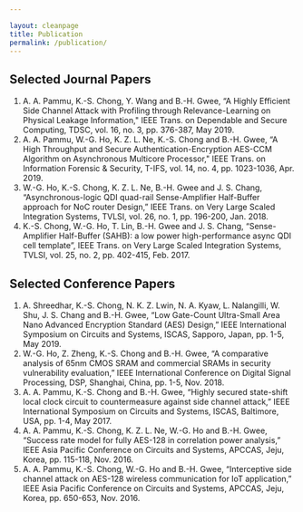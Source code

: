 ```yaml
---

layout: cleanpage
title: Publication
permalink: /publication/
---
```


<div>
<content>
</content>
</div>
<div>
<content>
</content>
</div>


## Selected Journal Papers

1. A. A. Pammu, K.-S. Chong, Y. Wang and B.-H. Gwee, “A Highly Efficient Side Channel Attack with Profiling through Relevance-Learning on Physical Leakage Information," IEEE Trans. on Dependable and Secure Computing, TDSC, vol. 16, no. 3, pp. 376-387, May 2019.
2. A. A. Pammu, W.-G. Ho, K. Z. L. Ne, K.-S. Chong and B.-H. Gwee, “A High Throughput and Secure Authentication-Encryption AES-CCM Algorithm on Asynchronous Multicore Processor," IEEE Trans. on Information Forensic & Security, T-IFS, vol. 14, no. 4, pp. 1023-1036, Apr. 2019.
3. W.-G. Ho, K.-S. Chong, K. Z. L. Ne, B.-H. Gwee and J. S. Chang, “Asynchronous-logic QDI quad-rail Sense-Amplifier Half-Buffer approach for NoC router Design,” IEEE Trans. on Very Large Scaled Integration Systems, TVLSI, vol. 26, no. 1, pp. 196-200, Jan. 2018.
4. K.-S. Chong, W.-G. Ho, T. Lin, B.-H. Gwee and J. S. Chang, “Sense-Amplifier Half-Buffer (SAHB): a low power high-performance async QDI cell template”, IEEE Trans. on Very Large Scaled Integration Systems, TVLSI, vol. 25, no. 2, pp. 402-415, Feb. 2017.


## Selected Conference Papers

1. A. Shreedhar, K.-S. Chong, N. K. Z. Lwin, N. A. Kyaw, L. Nalangilli, W. Shu, J. S. Chang and B.-H. Gwee, “Low Gate-Count Ultra-Small Area Nano Advanced Encryption Standard (AES) Design,” IEEE International Symposium on Circuits and Systems, ISCAS, Sapporo, Japan, pp. 1-5, May 2019.
2.  W.-G. Ho, Z. Zheng, K.-S. Chong and B.-H. Gwee, “A comparative analysis of 65nm CMOS SRAM and commercial SRAMs in security vulnerability evaluation,” IEEE International Conference on Digital Signal Processing, DSP, Shanghai, China, pp. 1-5, Nov. 2018.
3. A. A. Pammu, K.-S. Chong and B.-H. Gwee, “Highly secured state-shift local clock circuit to countermeasure against side channel attack,” IEEE International Symposium on Circuits and Systems, ISCAS, Baltimore, USA, pp. 1-4, May 2017.
4. A. A. Pammu, K.-S. Chong, K. Z. L. Ne, W.-G. Ho and B.-H. Gwee, “Success rate model for fully AES-128 in correlation power analysis,” IEEE Asia Pacific Conference on Circuits and Systems, APCCAS, Jeju, Korea, pp. 115-118, Nov. 2016.
5. A. A. Pammu, K.-S. Chong, W.-G. Ho and B.-H. Gwee, “Interceptive side channel attack on AES-128 wireless communication for IoT application,” IEEE Asia Pacific Conference on Circuits and Systems, APCCAS, Jeju, Korea, pp. 650-653, Nov. 2016.



